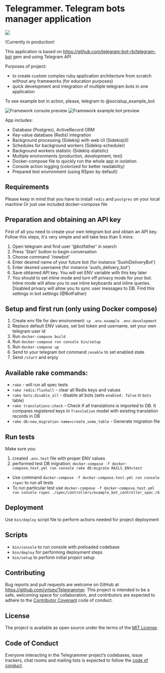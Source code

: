 # Telegrammer. Telegram bots manager application

![](https://img.shields.io/badge/ruby-v.3.1.1-red)

!Currently in production!

This application is based on https://github.com/telegram-bot-rb/telegram-bot gem and using Telegram API

Purposes of project:
- to create custom complex ruby application architecture from scratch without any frameworks (for education purposes)
- quick development and integration of multiple telegram bots in one application

To see example bot in action, please, telegram to @socialup_example_bot

![Framework console preview](https://user-images.githubusercontent.com/20019225/64276330-5c09f300-cf50-11e9-81dc-6a28ecd7cac1.JPG)
![Framework example bot preview](https://user-images.githubusercontent.com/20019225/64276329-5c09f300-cf50-11e9-9db2-fc871386fc72.jpg)


App includes:
- Database (Postgres), ActiveRecord ORM
- Key-value database (Redis) integration
- Background processing (Sidekiq) with web UI (SidekiqUI)
- Schedules for background workers (Sidekiq-scheduler)
- Background workers statistic (Sidekiq-statistic)
- Multiple environments (production, development, test)
- Docker-compose file to quickly run the whole app in isolation
- Console action logging (colorized for better readability)
- Prepared test environment (using RSpec by default)

## Requirements
Please keep in mind that you have to install `redis` and `postgres` on your local machine
Or just use included docker-compose file

## Preparation and obtaining an API key
First of all you need to create your own telegram bot and obtain an API key. Follow this steps, it's very simple and will take less than 5 mins:
1. Open telegram and find user '@botfather' in search
2. Press 'Start' button to begin conversation
3. Choose command '/newbot'
4. Enter desired name of your future bot (for instance 'SushiDeliveryBot')
5. Enter desired username (for instance 'sushi_delivery_bot')
6. Save obtained API key. You will set ENV variable with this key later
7. You should to set inline mode and turn off privacy mode for your bot. Inline mode will allow you to use inline keyboards and inline queries. Disabled privacy will allow you to sync user messages to DB. Find this settings in bot settings (@BotFather)

## Setup and first run (only using Docker compose)
1. Create env file for dev environment: `cp .env.example .env.development`
2. Replace default ENV values, set bot token and username, set your own telegram user id
3. Run `docker-compose build`
4. Run `docker-compose run console bin/setup`
5. Run `docker-compose up`
6. Send to your telegram bot command `/enable` to set enabled state
7. Send `/start` and enjoy

## Available rake commands:
- `rake` - will run all spec tests
- `rake redis:flushall` - clear all Redis keys and values
- `rake bots:disable_all` - disable all bots (sets `enabled: false` in `bots` table)
- `rake translations:check` - Check if all translations is imported to DB. It compares registered keys in `Translation` model with existing translation records in DB
- `rake db:new_migration name=create_some_table` - Generate migration file


## Run tests
Make sure you:
1. created `.env.test` file with proper ENV values
2. performed test DB migration: `docker-compose -f docker-compose.test.yml run console rake db:migrate RAILS_ENV=test`

- Use command `docker-compose -f docker-compose.test.yml run console rspec` to run all tests
- To run particular test use `docker-compose -f docker-compose.test.yml run console rspec ./spec/controllers/example_bot_controller_spec.rb`

## Deployment
Use `bin/deploy` script file to perform actions needed for project deployment

## Scripts
- `bin/console` to run console with preloaded codebase
- `bin/deploy` for performing deployment steps
- `bin/setup` to perform initial project setup

## Contributing
Bug reports and pull requests are welcome on GitHub at https://github.com/vrtsev/Telegrammer. This project is intended to be a safe, welcoming space for collaboration, and contributors are expected to adhere to the [Contributor Covenant](http://contributor-covenant.org) code of conduct.

## License
The project is available as open source under the terms of the [MIT License](https://opensource.org/licenses/MIT).

## Code of Conduct
Everyone interacting in the Telegrammer project’s codebases, issue trackers, chat rooms and mailing lists is expected to follow the [code of conduct](https://github.com/vrtsev/Telegrammer/blob/master/CODE_OF_CONDUCT.md).
